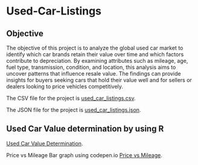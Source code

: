 # Used-Car-Listings
## Objective
The objective of this project is to analyze the global used car market to identify which car brands retain their value over time and which factors contribute to depreciation. By examining attributes such as mileage, age, fuel type, transmission, condition, and location, this analysis aims to uncover patterns that influence resale value. The findings can provide insights for buyers seeking cars that hold their value well and for sellers or dealers looking to price vehicles competitively.

The CSV file for the project is [used_car_listings.csv](used_car_listings.csv).

The JSON file for the project is [used_car_listings.json](used_car_listings.json).

## Used Car Value determination by using R
[Used Car Value Determination](assignment3.R).

Price vs Mileage Bar graph using codepen.io [Price vs Mileage](https://github.com/simmonnguyen/Used-Car-Listings/tree/main/Price%20vs%20Mileage%20Codepen).
